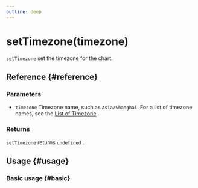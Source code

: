 ```yaml
---
outline: deep
---
```


# setTimezone(timezone)
`setTimezone` set the timezone for the chart.

## Reference {#reference}
<!--@include: @/@views/api/references/instance/setTimezone.md-->

### Parameters
- `timezone` Timezone name, such as `Asia/Shanghai`. For a list of timezone names, see the [List of Timezone](https://en.wikipedia.org/wiki/List_of_tz_database_time_zones#List) .

### Returns
`setTimezone` returns `undefined` .

## Usage {#usage}
<script setup>
import SetTimezone from '../../../@views/api/samples/setTimezone/index.vue'
</script>

### Basic usage {#basic}
<SetTimezone/>